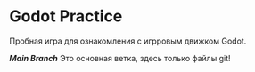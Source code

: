 # Godot Practice
Пробная игра для ознакомления с игрровым движком Godot.

***Main Branch***
Это основная ветка, здесь только файлы git!
